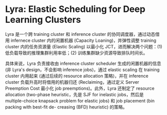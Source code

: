 # Lyra: Elastic Scheduling for Deep Learning Clusters

Lyra 是一个跨 training cluster 和 inference cluster 的协同调度器，通过动态借用 infernece cluster 内的闲置机器 (Capacity Loaning)，并弹性调整 training cluster 内的任务资源量 (Elastic Scaling) 以最小化 JCT，进而解决两个问题：(1) 低负载导致的推理集群利用率低；(2) 训练集群缺少资源导致排队时间长。

具体来说，Lyra 负责接收由 inference cluster scheduler 生成的闲置机器的信息 (非 Lyra's design，不会影响 inference jobs)，通过 elastic scaling 在 training cluster 内用起来 (通过后续的 resource allocation 策略)，并在 inference cluster 负载升高时将借用的机器归还 (Reclaiming，通过定义 Server Preemption Cost 最小化 job preemptions)。此外，Lyra 还制定了 resource allocation (two-phase heuristic，先是 SJF for inelastic jobs，然后是 multiple-choice knapsack problem for elastic jobs) 和 job placement (bin packing with best-fit de-
creasing (BFD) heuristic) 的策略。



